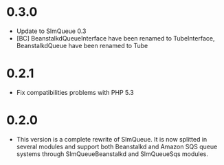 # 0.3.0

- Update to SlmQueue 0.3
- [BC] BeanstalkdQueueInterface have been renamed to TubeInterface, BeanstalkdQueue have been renamed to Tube

# 0.2.1

- Fix compatibilities problems with PHP 5.3

# 0.2.0

- This version is a complete rewrite of SlmQueue. It is now splitted in several modules and support both
Beanstalkd and Amazon SQS queue systems through SlmQueueBeanstalkd and SlmQueueSqs modules.
